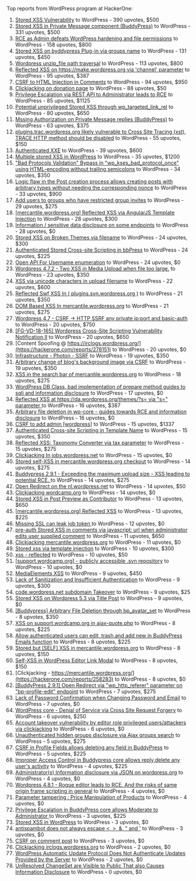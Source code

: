 Top reports from WordPress program at HackerOne:

1. [Stored XSS Vulnerability](https://hackerone.com/reports/643908) to WordPress - 390 upvotes, $500
2. [Stored XSS in Private Message component (BuddyPress)](https://hackerone.com/reports/487081) to WordPress - 331 upvotes, $500
3. [RCE as Admin defeats WordPress hardening and file permissions](https://hackerone.com/reports/436928) to WordPress - 158 upvotes, $800
4. [Stored XSS on byddypress Plug-in via groups name](https://hackerone.com/reports/592316) to WordPress - 131 upvotes, $450
5. [Wordpress unzip_file path traversal](https://hackerone.com/reports/205481) to WordPress - 113 upvotes, $800
6. [Reflected XSS on https://make.wordpress.org via 'channel' parameter](https://hackerone.com/reports/659419) to WordPress - 95 upvotes, $387
7. [CSRF to HTML Injection in Comments](https://hackerone.com/reports/428019) to WordPress - 94 upvotes, $950
8. [Clickjacking on donation page](https://hackerone.com/reports/921709) to WordPress - 88 upvotes, $50
9. [Privilege Escalation via REST API to Administrator leads to RCE](https://hackerone.com/reports/1107282) to WordPress - 85 upvotes, $1125
10. [Potential unprivileged Stored XSS through wp_targeted_link_rel](https://hackerone.com/reports/509930) to WordPress - 80 upvotes, $650
11. [Mssing Authorization on Private Message replies (BuddyPress)](https://hackerone.com/reports/490782) to WordPress - 63 upvotes, $375
12. [plugins.trac.wordpress.org likely vulnerable to Cross Site Tracing (xst), TRACE HTTP method should be disabled](https://hackerone.com/reports/222692) to WordPress - 55 upvotes, $150
13. [Authenticated XXE](https://hackerone.com/reports/1095645) to WordPress - 39 upvotes, $600
14. [Multiple stored XSS in WordPress](https://hackerone.com/reports/221507) to WordPress - 35 upvotes, $1200
15. ["Bad Protocols Validation" Bypass in "wp_kses_bad_protocol_once" using HTML-encoding without trailing semicolons](https://hackerone.com/reports/339483) to WordPress - 34 upvotes, $350
16. [Logic flaw in the Post creation process allows creating posts with arbitrary types without needing the corresponding nonce](https://hackerone.com/reports/404323) to WordPress - 33 upvotes, $900
17. [Add users to groups who have restricted group invites](https://hackerone.com/reports/538008) to WordPress - 29 upvotes, $275
18. [[mercantile.wordpress.org] Reflected XSS via AngularJS Template Injection](https://hackerone.com/reports/230234) to WordPress - 28 upvotes, $300
19. [Information / sensitive data disclosure on some endpoints](https://hackerone.com/reports/273726) to WordPress - 28 upvotes, $0
20. [Stored XSS on Broken Themes via filename](https://hackerone.com/reports/406289) to WordPress - 24 upvotes, $300
21. [Authenticated Stored Cross-site Scripting in bbPress](https://hackerone.com/reports/881918) to WordPress - 24 upvotes, $225
22. [Open API For Username enumeration](https://hackerone.com/reports/385322) to WordPress - 24 upvotes, $0
23. [Wordpress 4.7.2 - Two XSS in Media Upload when file too large.](https://hackerone.com/reports/203515) to WordPress - 23 upvotes, $350
24. [XSS via unicode characters in upload filename](https://hackerone.com/reports/179695) to WordPress - 22 upvotes, $600
25. [Reflected Swf XSS In ( plugins.svn.wordpress.org )](https://hackerone.com/reports/270060) to WordPress - 21 upvotes, $350
26. [DOM Based XSS In mercantile.wordpress.org](https://hackerone.com/reports/230435) to WordPress - 21 upvotes, $275
27. [Wordpress 4.7 - CSRF -\> HTTP SSRF any private ip:port and basic-auth](https://hackerone.com/reports/187520) to WordPress - 20 upvotes, $750
28. [[FG-VD-18-165] Wordpress Cross-Site Scripting Vulnerability Notification II](https://hackerone.com/reports/460911) to WordPress - 20 upvotes, $650
29. [Content Spoofing @ https://irclogs.wordpress.org/](https://hackerone.com/reports/278151) to WordPress - 20 upvotes, $0
30. [Infrastructure - Photon - SSRF](https://hackerone.com/reports/204513) to WordPress - 19 upvotes, $350
31. [Arbitrary change of blog's background image via CSRF](https://hackerone.com/reports/881855) to WordPress - 19 upvotes, $350
32. [XSS in the search bar of mercantile.wordpress.org](https://hackerone.com/reports/221893) to WordPress - 18 upvotes, $275
33. [WordPress DB Class, bad implementation of prepare method guides to sqli and information disclosure](https://hackerone.com/reports/179920) to WordPress - 17 upvotes, $0
34. [Reflected XSS at https://da.wordpress.org/themes/?s= via "s=" parameter ](https://hackerone.com/reports/222040) to WordPress - 16 upvotes, $387
35. [Arbitrary file deletion in wp-core - guides towards RCE and information disclosure](https://hackerone.com/reports/291878) to WordPress - 16 upvotes, $0
36. [CSRF to add admin [wordpress]](https://hackerone.com/reports/149589) to WordPress - 15 upvotes, $1337
37. [Authenticated Cross-site Scripting in Template Name](https://hackerone.com/reports/220903) to WordPress - 15 upvotes, $350
38. [Reflected XSS: Taxonomy Converter via tax parameter](https://hackerone.com/reports/495515) to WordPress - 15 upvotes, $275
39. [Clickjacking In jobs.wordpress.net](https://hackerone.com/reports/223024) to WordPress - 15 upvotes, $0
40. [Stored self-XSS in mercantile.wordpress.org checkout](https://hackerone.com/reports/230232) to WordPress - 14 upvotes, $275
41. [Buddypress 2.9.1 - Exceeding the maximum upload size  - XSS leading to potential RCE. ](https://hackerone.com/reports/263109) to WordPress - 14 upvotes, $275
42. [Open Redirect on the nl.wordpress.net](https://hackerone.com/reports/309058) to WordPress - 14 upvotes, $50
43. [Clickjacking wordcamp.org](https://hackerone.com/reports/230581) to WordPress - 14 upvotes, $0
44. [Stored XSS in Post Preview as Contributor](https://hackerone.com/reports/497724) to WordPress - 13 upvotes, $650
45. [[mercantile.wordpress.org] Reflected XSS](https://hackerone.com/reports/240256) to WordPress - 13 upvotes, $225
46. [Missing SSL can leak job token ](https://hackerone.com/reports/222036) to WordPress - 12 upvotes, $0
47. [pre-auth Stored XSS in comments via javascript: url when administrator edits user supplied comment](https://hackerone.com/reports/633231) to WordPress - 11 upvotes, $650
48. [Clickjacking mercantile.wordpress.org](https://hackerone.com/reports/264125) to WordPress - 11 upvotes, $0
49. [Stored xss via template injection](https://hackerone.com/reports/250837) to WordPress - 10 upvotes, $300
50. [xss - reflected](https://hackerone.com/reports/384112) to WordPress - 10 upvotes, $50
51. [[support.wordcamp.org] - publicly accessible .svn repository](https://hackerone.com/reports/309714) to WordPress - 10 upvotes, $0
52. [MediaElements XSS](https://hackerone.com/reports/299112) to WordPress - 9 upvotes, $450
53. [Lack of Sanitization and Insufficient Authentication](https://hackerone.com/reports/249759) to WordPress - 9 upvotes, $300
54. [code.wordpress.net subdomain Takeover](https://hackerone.com/reports/295330) to WordPress - 9 upvotes, $25
55. [Stored XSS on Wordpress 5.3 via Title Post](https://hackerone.com/reports/754352) to WordPress - 9 upvotes, $0
56. [[Buddypress] Arbitrary File Deletion through bp_avatar_set](https://hackerone.com/reports/183568) to WordPress - 8 upvotes, $350
57. [XSS on support.wordcamp.org in ajax-quote.php](https://hackerone.com/reports/355773) to WordPress - 8 upvotes, $225
58. [Allow authenticated users can edit, trash,and add new in BuddyPress Emails function](https://hackerone.com/reports/833782) to WordPress - 8 upvotes, $225
59. [Stored but [SELF] XSS in mercantile.wordpress.org](https://hackerone.com/reports/222224) to WordPress - 8 upvotes, $150
60. [Self-XSS in WordPress Editor Link Modal](https://hackerone.com/reports/224556) to WordPress - 8 upvotes, $150
61. [Clickjacking - https://mercantile.wordpress.org/](https://hackerone.com/reports/258283) to WordPress - 8 upvotes, $0
62. [[BuddyPress 2.9.1] Open Redirect via "wp_http_referer" parameter on "bp-profile-edit" endpoint](https://hackerone.com/reports/277502) to WordPress - 7 upvotes, $275
63. [Lack of Password Confirmation when Changing Password and Email](https://hackerone.com/reports/224214) to WordPress - 7 upvotes, $0
64. [WordPress core  - Denial of Service via Cross Site Request Forgery](https://hackerone.com/reports/153093) to WordPress - 6 upvotes, $250
65. [Account takeover vulnerability by editor role privileged users/attackers via clickjacking](https://hackerone.com/reports/388254) to WordPress - 6 upvotes, $0
66. [Unauthenticated hidden groups disclosure via Ajax groups search](https://hackerone.com/reports/282176) to WordPress - 5 upvotes, $275
67. [CSRF in Profile Fields allows deleting any field in BuddyPress](https://hackerone.com/reports/836187) to WordPress - 5 upvotes, $225
68. [Improper Access Control in Buddypress core allows reply,delete any user's activity](https://hackerone.com/reports/837256) to WordPress - 4 upvotes, $225
69. [Administrator(s) Information disclosure via JSON on wordpress.org](https://hackerone.com/reports/221734) to WordPress - 4 upvotes, $0
70. [Wordpress 4.8.1 - Rogue editor leads to RCE. And the risks of same origin frame scripting in general](https://hackerone.com/reports/263718) to WordPress - 4 upvotes, $0
71. [Parameter tampering : Price Manipulation of Products](https://hackerone.com/reports/682344) to WordPress - 4 upvotes, $0
72. [Privilege Escalation in BuddyPress core allows Moderate to Administrator ](https://hackerone.com/reports/837018) to WordPress - 3 upvotes, $225
73. [Stored XSS in WordPress](https://hackerone.com/reports/276105) to WordPress - 3 upvotes, $0
74. [antispambot does not always escape \<, \>, &, " and '](https://hackerone.com/reports/298218) to WordPress - 3 upvotes, $0
75. [CSRF on comment post](https://hackerone.com/reports/914232) to WordPress - 3 upvotes, $0
76. [Clickjacking irclogs.wordpress.org](https://hackerone.com/reports/267075) to WordPress - 2 upvotes, $0
77. [WordPress Automatic Update Protocol Does Not Authenticate Updates Provided by the Server](https://hackerone.com/reports/228854) to WordPress - 2 upvotes, $0
78. [UnResolved ChangeSet are Visible to Public That also Causes Information Disclosure](https://hackerone.com/reports/282843) to WordPress - 0 upvotes, $0
